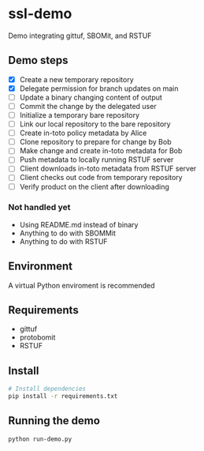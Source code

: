 # ssl-demo

Demo integrating gittuf, SBOMit, and RSTUF

## Demo steps

- [x] Create a new temporary repository
- [x] Delegate permission for branch updates on main
- [ ] Update a binary changing content of output
- [ ] Commit the change by the delegated user
- [ ] Initialize a temporary bare repository
- [ ] Link our local repository to the bare repository
- [ ] Create in-toto policy metadata by Alice
- [ ] Clone repository to prepare for change by Bob
- [ ] Make change and create in-toto metadata for Bob
- [ ] Push metadata to locally running RSTUF server
- [ ] Client downloads in-toto metadata from RSTUF server
- [ ] Client checks out code from temporary repository
- [ ] Verify product on the client after downloading

### Not handled yet

- Using README.md instead of binary
- Anything to do with SBOMMit
- Anything to do with RSTUF

## Environment

A virtual Python enviroment is recommended

## Requirements

- gittuf
- protobomit
- RSTUF

## Install

``` sh
# Install dependencies
pip install -r requirements.txt
```

## Running the demo

``` sh
python run-demo.py
```

